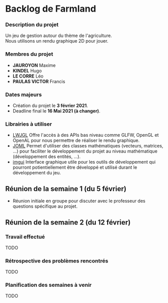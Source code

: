 # Backlog de Farmland

### Description du projet

Un jeu de gestion autour du thème de l'agriculture.  
Nous utilisons un rendu graphique 2D pour jouer.

### Membres du projet

- **JAUROYON** Maxime
- **KINDEL** Hugo
- **LE CORRE** Léo
- **PAULAS VICTOR** Francis

### Dates majeurs

- Création du projet le **3 février 2021**.
- Deadline final le **16 Mai 2021 (à changer)**.

### Librairies à utiliser

- [LWJGL](https://www.lwjgl.org/)
  Offre l'accès à des APIs bas niveau comme GLFW, OpenGL et OpenAL pour nous permettre de réaliser le rendu graphique.
- [JOML](https://github.com/JOML-CI/JOML)
  Permet d'utiliser des classes mathématiques (vecteurs, matrices, ...) pour faciliter le développement du projet au niveau mathématique (développement des entités, ...).
- [imgui](https://github.com/SpaiR/imgui-java)
  Interface graphique utile pour les outils de développement qui pourront potientiellement être développé et utilisé durant le développement du jeu.

## Réunion de la semaine 1 (du 5 février)

- Réunion initiale en groupe pour discuter avec le professeur des questions spécifique au projet.

## Réunion de la semaine 2 (du 12 février)

### Travail effectué

TODO

### Rétrospective des problèmes rencontrés

TODO

### Planification des semaines à venir

TODO